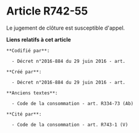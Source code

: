 # Article R742-55

Le jugement de clôture est susceptible d'appel.

**Liens relatifs à cet article**

	**Codifié par**:

	  - Décret n°2016-884 du 29 juin 2016 - art.

	**Créé par**:

	  - Décret n°2016-884 du 29 juin 2016 - art.

	**Anciens textes**:

	  - Code de la consommation - art. R334-73 (Ab)

	**Cité par**:

	  - Code de la consommation - art. R743-1 (V)
